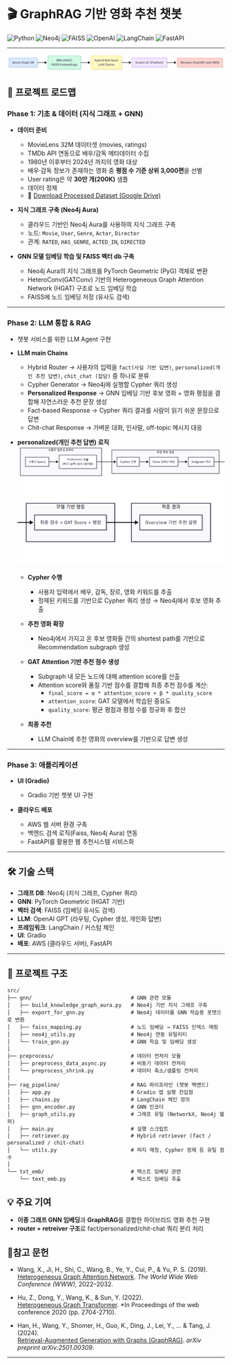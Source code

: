 # 🎬 GraphRAG 기반 영화 추천 챗봇
![Python](https://img.shields.io/badge/Python-3776AB?style=for-the-badge&logo=python&logoColor=white)
![Neo4j](https://img.shields.io/badge/Neo4j-4581C3?style=for-the-badge&logo=neo4j&logoColor=white)
![FAISS](https://img.shields.io/badge/FAISS-009688?style=for-the-badge&logo=meta&logoColor=white)
![OpenAI](https://img.shields.io/badge/OpenAI-412991?style=for-the-badge&logo=openai&logoColor=white)
![LangChain](https://img.shields.io/badge/LangChain-0FA958?style=for-the-badge&logo=chainlink&logoColor=white)
![FastAPI](https://img.shields.io/badge/FastAPI-009688?style=for-the-badge&logo=fastapi&logoColor=white)

---

![System Overview](./images/project_overview.png)
## 🚀 프로젝트 로드맵

### **Phase 1: 기초 & 데이터 (지식 그래프 + GNN)**
- **데이터 준비**
  - MovieLens 32M 데이터셋 (movies, ratings)  
  - TMDb API 연동으로 배우/감독 메타데이터 수집
  - 1980년 이후부터 2024년 까지의 영화 대상
  - 배우·감독 정보가 존재하는 영화 중 **평점 수 기준 상위 3,000편**을 선별
  - User rating은 약 **30만 개(200K)** 샘플
  - 데이터 정제
  - 🔗 [Download Processed Dataset (Google Drive)](https://drive.google.com/file/d/1PYOmmc4wWMleNUx6AeVUnLVl_CU4QgUw/view?usp=sharing)

- **지식 그래프 구축 (Neo4j Aura)**
  - 클라우드 기반인 Neo4j Aura를 사용하여 지식 그래프 구축
  - 노드: `Movie`, `User`, `Genre`, `Actor`, `Director`  
  - 관계: `RATED`, `HAS_GENRE`, `ACTED_IN`, `DIRECTED`  

- **GNN 모델 임베딩 학습 및 FAISS 벡터 db 구축**
  - Neo4j Aura의 지식 그래프를 PyTorch Geometric (PyG) 객체로 변환  
  - HeteroConv(GATConv) 기반의 Heterogeneous Graph Attention Network (HGAT) 구조로 노드 임베딩 학습
  - FAISS에 노드 임베딩 저장 (유사도 검색)  

---

### **Phase 2: LLM 통합 & RAG**
- 챗봇 서비스를 위한 LLM Agent 구현
- **LLM main Chains**
  - Hybrid Router → 사용자의 입력을 `fact(사실 기반 답변)`, `personalized(개인 추천 답변)`, `chit_chat (잡담)` 중 하나로 분류    
  - Cypher Generator → Neo4j에 실행할 Cypher 쿼리 생성  
  - **Personalized Response** → GNN 임베딩 기반 후보 영화 + 영화 평점을 결합해 자연스러운 추천 문장 생성  
  - Fact-based Response → Cypher 쿼리 결과를 사람이 읽기 쉬운 문장으로 답변  
  - Chit-chat Response → 가벼운 대화, 인사말, off-topic 메시지 대응  

- **personalized(개인 추천 답변) 로직**
  ![System Overview](./images/personalized_recommendation_01.png)
  ![System Overview](./images/personalized_recommendation_02.png)
  - **Cypher 수행**  
    - 사용자 입력에서 배우, 감독, 장르, 영화 키워드를 추출  
    - 정제된 키워드를 기반으로 Cypher 쿼리 생성 → Neo4j에서 후보 영화 추출  

  - **추천 영화 확장**  
    - Neo4j에서 가지고 온 후보 영화들 간의 shortest path를 기반으로 Recommendation subgraph 생성  
    
  - **GAT Attention 기반 추천 점수 생성**  
    - Subgraph 내 모든 노드에 대해 attention score를 산출 
    - Attention score와 품질 기반 점수를 결합해 최종 추천 점수를 계산:  
      - `final_score = α * attention_score + β * quality_score`  
      - `attention_score`: GAT 모델에서 학습된 중요도  
      - `quality_score`: 평균 평점과 평점 수를 정규화 후 합산  

  - **최종 추천**  
    - LLM Chain에 추천 영화의 overview를 기반으로 답변 생성   
---

### **Phase 3: 애플리케이션**
- **UI (Gradio)**
  - Gradio 기반 챗봇 UI 구현

- **클라우드 배포**
  - AWS 웹 서버 환경 구축
  - 백엔드 검색 로직(Faiss, Neo4j Aura) 연동
  - FastAPI를 활용한 웹 추천시스템 서비스화
---

## 🛠️ 기술 스택
- **그래프 DB**: Neo4j (지식 그래프, Cypher 쿼리)  
- **GNN**: PyTorch Geometric (HGAT 기반)  
- **벡터 검색**: FAISS (임베딩 유사도 검색)  
- **LLM**: OpenAI GPT (라우팅, Cypher 생성, 개인화 답변)  
- **프레임워크**: LangChain / 커스텀 체인  
- **UI**: Gradio
- **배포**: AWS (클라우드 서버),  FastAPI

---
## 📂 프로젝트 구조

```text
src/
├── gnn/                                # GNN 관련 모듈
│   ├── build_knowledge_graph_aura.py   # Neo4j 기반 지식 그래프 구축
│   ├── export_for_gnn.py               # Neo4j 데이터를 GNN 학습용 포맷으로 변환
│   ├── faiss_mapping.py                # 노드 임베딩 → FAISS 인덱스 매핑
│   ├── neo4j_utils.py                  # Neo4j 연동 유틸리티
│   └── train_gnn.py                    # GNN 학습 및 임베딩 생성
│
├── preprocess/                         # 데이터 전처리 모듈
│   ├── preprocess_data_async.py        # 비동기 데이터 전처리
│   └── preprocess_shrink.py            # 데이터 축소/샘플링 전처리
│
├── rag_pipeline/                       # RAG 파이프라인 (챗봇 백엔드)
│   ├── app.py                          # Gradio 앱 실행 진입점
│   ├── chains.py                       # LangChain 체인 정의
│   ├── gnn_encoder.py                  # GNN 인코더
│   ├── graph_utils.py                  # 그래프 유틸 (NetworkX, Neo4j 헬퍼)
│   ├── main.py                         # 실행 스크립트
│   ├── retriever.py                    # Hybrid retriever (fact / personalized / chit-chat)
│   └── utils.py                        # 퍼지 매칭, Cypher 정제 등 유틸 함수
│
└── txt_emb/                            # 텍스트 임베딩 관련
    └── text_emb.py                     # 텍스트 임베딩 추출
```

## 💡 주요 기여
- **이종 그래프 GNN 임베딩**과 **GraphRAG**를 결합한 하이브리드 영화 추천 구현  
- **router + retreiver 구조**로 fact/personalized/chit-chat 쿼리 분리 처리  

## 📖참고 문헌
- Wang, X., Ji, H., Shi, C., Wang, B., Ye, Y., Cui, P., & Yu, P. S. (2019).  
  [Heterogeneous Graph Attention Network](https://dl.acm.org/doi/10.1145/3308558.3313562). *The World Wide Web Conference (WWW)*, 2022–2032.  

- Hu, Z., Dong, Y., Wang, K., & Sun, Y. (2022).  
  [Heterogeneous Graph Transformer](https://dl.acm.org/doi/abs/10.1145/3366423.3380027). *In Proceedings of the web conference 2020 (pp. 2704-2710).

- Han, H., Wang, Y., Shomer, H., Guo, K., Ding, J., Lei, Y., ... & Tang, J. (2024).  
  [Retrieval-Augmented Generation with Graphs (GraphRAG)](https://arxiv.org/abs/2501.00309). *arXiv preprint arXiv:2501.00309*.


---

